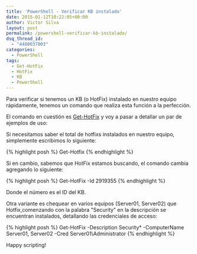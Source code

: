 ```yaml
---
title: 'PowerShell - Verificar KB instalado'
date: 2015-01-12T10:22:05+00:00
author: Victor Silva
layout: post
permalink: /powershell-verificar-kb-instalado/
dsq_thread_id:
  - "4488037003"
categories:
  - PowerShell
tags:
  - Get-HotFix
  - HotFix
  - KB
  - PowerShell
---
```

Para verificar si tenemos un KB (o HotFix) instalado en nuestro equipo rápidamente, tenemos un comando que realiza esta función a la perfección.

El comando en cuestión es [Get-HotFix](https://technet.microsoft.com/en-us/library/hh849836.aspx) y voy a pasar a detallar un par de ejemplos de uso:

Si necesitamos saber el total de hotfixs instalados en nuestro equipo, simplemente escribimos lo siguiente:

{% highlight posh %}
Get-Hotfix
{% endhighlight %}


Si en cambio, sabemos que HotFix estamos buscando, el comando cambia agregando lo siguiente:

{% highlight posh %}
Get-HotFix -Id 2919355
{% endhighlight %}

Donde el número es el ID del KB.

Otra variante es chequear en varios equipos (Server01, Server02) que Hotfix,comenzando con la palabra "Security" en la descripción se encuentran instalados, detallando las credenciales de acceso:

{% highlight posh %}
Get-HotFix -Description Security* -ComputerName Server01, Server02 -Cred Server01\Administrator
{% endhighlight %}

Happy scripting!